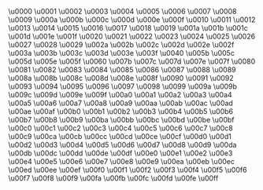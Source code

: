 \u0000
\u0001
\u0002
\u0003
\u0004
\u0005
\u0006
\u0007
\u0008
\u0009
\u000a
\u000b
\u000c
\u000d
\u000e
\u000f
\u0010
\u0011
\u0012
\u0013
\u0014
\u0015
\u0016
\u0017
\u0018
\u0019
\u001a
\u001b
\u001c
\u001d
\u001e
\u001f
\u0020
\u0021
\u0022
\u0023
\u0024
\u0025
\u0026
\u0027
\u0028
\u0029
\u002a
\u002b
\u002c
\u002d
\u002e
\u002f
\u003a
\u003b
\u003c
\u003d
\u003e
\u003f
\u0040
\u005b
\u005c
\u005d
\u005e
\u005f
\u0060
\u007b
\u007c
\u007d
\u007e
\u007f
\u0080
\u0081
\u0082
\u0083
\u0084
\u0085
\u0086
\u0087
\u0088
\u0089
\u008a
\u008b
\u008c
\u008d
\u008e
\u008f
\u0090
\u0091
\u0092
\u0093
\u0094
\u0095
\u0096
\u0097
\u0098
\u0099
\u009a
\u009b
\u009c
\u009d
\u009e
\u009f
\u00a0
\u00a1
\u00a2
\u00a3
\u00a4
\u00a5
\u00a6
\u00a7
\u00a8
\u00a9
\u00aa
\u00ab
\u00ac
\u00ad
\u00ae
\u00af
\u00b0
\u00b1
\u00b2
\u00b3
\u00b4
\u00b5
\u00b6
\u00b7
\u00b8
\u00b9
\u00ba
\u00bb
\u00bc
\u00bd
\u00be
\u00bf
\u00c0
\u00c1
\u00c2
\u00c3
\u00c4
\u00c5
\u00c6
\u00c7
\u00c8
\u00c9
\u00ca
\u00cb
\u00cc
\u00cd
\u00ce
\u00cf
\u00d0
\u00d1
\u00d2
\u00d3
\u00d4
\u00d5
\u00d6
\u00d7
\u00d8
\u00d9
\u00da
\u00db
\u00dc
\u00dd
\u00de
\u00df
\u00e0
\u00e1
\u00e2
\u00e3
\u00e4
\u00e5
\u00e6
\u00e7
\u00e8
\u00e9
\u00ea
\u00eb
\u00ec
\u00ed
\u00ee
\u00ef
\u00f0
\u00f1
\u00f2
\u00f3
\u00f4
\u00f5
\u00f6
\u00f7
\u00f8
\u00f9
\u00fa
\u00fb
\u00fc
\u00fd
\u00fe
\u00ff
